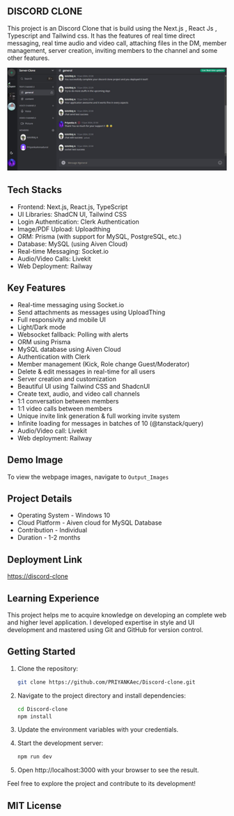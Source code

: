 ## DISCORD CLONE

This project is an Discord Clone that is build using the Next.js , React Js , Typescript and Tailwind css. It has the features of real time direct messaging, real time audio and video call, attaching files in the DM, member management, server creation, inviting members to the channel and some other features.

![MasterHead](https://github.com/PRIYANKAec/Discord-clone/blob/main/Output_Images/RealTime%20Chat.jpeg)

## Tech Stacks
- Frontend: Next.js, React.js, TypeScript
- UI Libraries: ShadCN UI, Tailwind CSS
- Login Authentication: Clerk Authentication
- Image/PDF Upload: Uploadthing
- ORM: Prisma (with support for MySQL, PostgreSQL, etc.)
- Database: MySQL (using Aiven Cloud)
- Real-time Messaging: Socket.io
- Audio/Video Calls: Livekit
- Web Deployment: Railway

## Key Features 

- Real-time messaging using Socket.io
- Send attachments as messages using UploadThing 
- Full responsivity and mobile UI 
- Light/Dark mode 
- Websocket fallback: Polling with alerts 
- ORM using Prisma 
- MySQL database using Aiven Cloud 
- Authentication with Clerk 
- Member management (Kick, Role change Guest/Moderator) 
- Delete & edit messages in real-time for all users 
- Server creation and customization 
- Beautiful UI using Tailwind CSS and ShadcnUI 
- Create text, audio, and video call channels 
- 1:1 conversation between members 
- 1:1 video calls between members 
- Unique invite link generation & full working invite system 
- Infinite loading for messages in batches of 10 (@tanstack/query) 
- Audio/Video call: Livekit 
- Web deployment: Railway 

## Demo Image

To view the webpage images, navigate to ```Output_Images ``` 

## Project Details
- Operating System - Windows 10
- Cloud Platform - Aiven cloud for MySQL Database
- Contribution - Individual
- Duration - 1-2 months

## Deployment Link

[https://discord-clone](https://discord-clone-xi-one.vercel.app/)

## Learning Experience

This project helps me to acquire knowledge on developing an complete web and higher level application. I developed expertise in style and UI development and mastered using Git and GitHub for version control.

## Getting Started

1. Clone the repository:
   ```bash
   git clone https://github.com/PRIYANKAec/Discord-clone.git
   ```
2. Navigate to the project directory and install dependencies:

    ```bash
    cd Discord-clone
    npm install
    ```

3. Update the environment variables with your credentials.

4. Start the development server:

    ```bash
    npm run dev
    ```
5. Open http://localhost:3000 with your browser to see the result.

Feel free to explore the project and contribute to its development!


## MIT License
